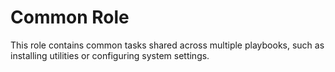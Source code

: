 # Common Role

This role contains common tasks shared across multiple playbooks, such as installing utilities or configuring system settings. 